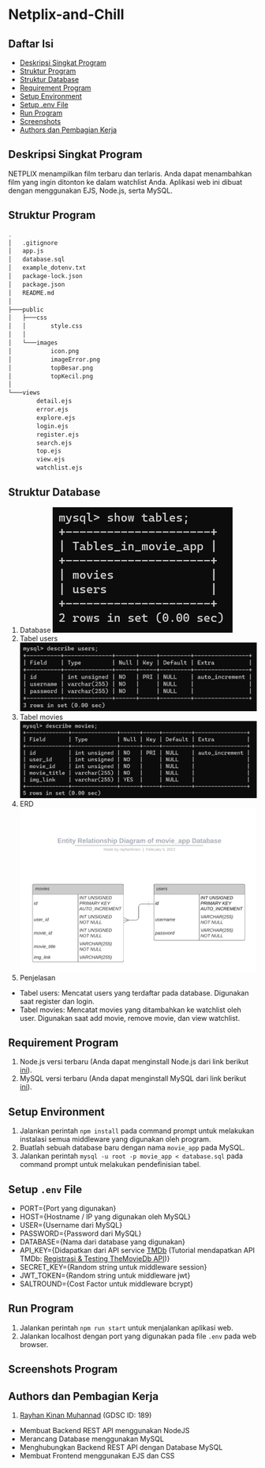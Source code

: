 # Netplix-and-Chill

## Daftar Isi
* [Deskripsi Singkat Program](#deskripsi-singkat-program)
* [Struktur Program](#struktur-program)
* [Struktur Database](#struktur-database)
* [Requirement Program](#requirement-program)
* [Setup Environment](#setup-environment)
* [Setup .env File](#setup-env-file)
* [Run Program](#run-program)
* [Screenshots](#screenshots-program)
* [Authors dan Pembagian Kerja](#authors-dan-pembagian-kerja)

## Deskripsi Singkat Program
NETPLIX menampilkan film terbaru dan terlaris.
Anda dapat menambahkan film yang ingin ditonton ke dalam watchlist Anda.
Aplikasi web ini dibuat dengan menggunakan EJS, Node.js, serta MySQL.

## Struktur Program
```bash
.
│   .gitignore
│   app.js
│   database.sql
│   example_dotenv.txt
│   package-lock.json
│   package.json
│   README.md
│              
├───public
│   ├───css
│   │       style.css
│   │       
│   └───images
│           icon.png
│           imageError.png
│           topBesar.png
│           topKecil.png
│           
└───views
        detail.ejs
        error.ejs
        explore.ejs
        login.ejs
        register.ejs
        search.ejs
        top.ejs
        view.ejs
        watchlist.ejs
```

## Struktur Database
1. Database
![Tables](./screenshots/Tables.png)
2. Tabel users
![Users](./screenshots/Users.png)
3. Tabel movies
![Movies](./screenshots/Movies.png)
4. ERD
![Entity Relationship Diagram](./screenshots/ERD.jpg)
5. Penjelasan
* Tabel users: Mencatat users yang terdaftar pada database. Digunakan saat register dan login.
* Tabel movies: Mencatat movies yang ditambahkan ke watchlist oleh user. Digunakan saat add movie, remove movie, dan view watchlist.

## Requirement Program
1. Node.js versi terbaru (Anda dapat menginstall Node.js dari link berikut [ini](https://nodejs.org/en/)).
2. MySQL versi terbaru (Anda dapat menginstall MySQL dari link berikut [ini](https://dev.mysql.com/downloads/windows/installer/)).

## Setup Environment
1. Jalankan perintah `npm install` pada command prompt untuk melakukan instalasi semua middleware yang digunakan oleh program.
2. Buatlah sebuah database baru dengan nama `movie_app` pada MySQL.
3. Jalankan perintah `mysql -u root -p movie_app < database.sql` pada command prompt untuk melakukan pendefinisian tabel.

## Setup `.env` File
* PORT={Port yang digunakan}
* HOST={Hostname / IP yang digunakan oleh MySQL}
* USER={Username dari MySQL}
* PASSWORD={Password dari MySQL}
* DATABASE={Nama dari database yang digunakan}
* API_KEY={Didapatkan dari API service [TMDb](https://www.themoviedb.org/) (Tutorial mendapatkan API TMDb: [Registrasi & Testing TheMovieDb API](https://www.dicoding.com/blog/registrasi-testing-themoviedb-api/))}
* SECRET_KEY={Random string untuk middleware session}
* JWT_TOKEN={Random string untuk middleware jwt}
* SALTROUND={Cost Factor untuk middleware bcrypt}

## Run Program
1. Jalankan perintah `npm run start` untuk menjalankan aplikasi web.
2. Jalankan localhost dengan port yang digunakan pada file `.env` pada web browser.

## Screenshots Program

## Authors dan Pembagian Kerja
1. [Rayhan Kinan Muhannad](https://github.com/rayhankinan) (GDSC ID: 189)
* Membuat Backend REST API menggunakan NodeJS
* Merancang Database menggunakan MySQL
* Menghubungkan Backend REST API dengan Database MySQL
* Membuat Frontend menggunakan EJS dan CSS